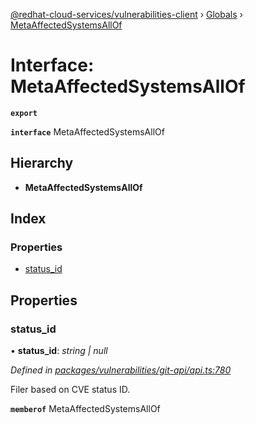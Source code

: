 [@redhat-cloud-services/vulnerabilities-client](../README.md) › [Globals](../globals.md) › [MetaAffectedSystemsAllOf](metaaffectedsystemsallof.md)

# Interface: MetaAffectedSystemsAllOf

**`export`** 

**`interface`** MetaAffectedSystemsAllOf

## Hierarchy

* **MetaAffectedSystemsAllOf**

## Index

### Properties

* [status_id](metaaffectedsystemsallof.md#status_id)

## Properties

###  status_id

• **status_id**: *string | null*

*Defined in [packages/vulnerabilities/git-api/api.ts:780](https://github.com/Hyperkid123/javascript-clients/blob/master/packages/vulnerabilities/git-api/api.ts#L780)*

Filer based on CVE status ID.

**`memberof`** MetaAffectedSystemsAllOf
